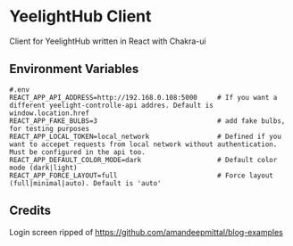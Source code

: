 # YeelightHub Client

Client for YeelightHub written in React with Chakra-ui

## Environment Variables

    #.env
    REACT_APP_API_ADDRESS=http://192.168.0.108:5000     # If you want a different yeelight-controlle-api addres. Default is window.location.href
    REACT_APP_FAKE_BULBS=3                              # add fake bulbs, for testing purposes
    REACT_APP_LOCAL_TOKEN=local_network                 # Defined if you want to accepet requests from local network without authentication. Must be configured in the api too.
    REACT_APP_DEFAULT_COLOR_MODE=dark                   # Default color mode (dark|light)
    REACT_APP_FORCE_LAYOUT=full                         # Force layout (full|minimal|auto). Default is 'auto'

## Credits

Login screen ripped of https://github.com/amandeepmittal/blog-examples